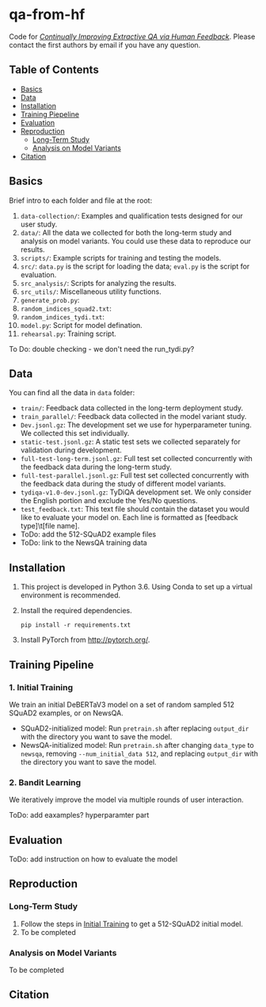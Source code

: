 # qa-from-hf
Code for [_Continually Improving Extractive QA via Human Feedback_](). Please contact the first authors by email if you have any question.

## Table of Contents
- [Basics](#basics)
- [Data](#data)
- [Installation](#installation)
- [Training Piepeline](#training-pipeline)
- [Evaluation](#evaluation)
- [Reproduction](#reproduction)
  - [Long-Term Study](#long-term-study)
  - [Analysis on Model Variants](#analysis-on-model-variants)
- [Citation](#citation)

## Basics
Brief intro to each folder and file at the root:
1. `data-collection/`: Examples and qualification tests designed for our user study. 
2. `data/`: All the data we collected for both the long-term study and analysis on model variants. You could use these data to reproduce our results. 
3. `scripts/`: Example scripts for training and testing the models.
4. `src/`: `data.py` is the script for loading the data; `eval.py` is the script for evaluation.
5. `src_analysis/`: Scripts for analyzing the results. 
6. `src_utils/`: Miscellaneous utility functions.
7. `generate_prob.py`: 
8. `random_indices_squad2.txt`:
9. `random_indices_tydi.txt`:
10. `model.py`: Script for model defination.
11. `rehearsal.py`: Training script.

To Do: double checking - we don't need the run_tydi.py?


## Data
You can find all the data in `data` folder:
- `train/`: Feedback data collected in the long-term deployment study.
- `train_parallel/`: Feedback data collected in the model variant study.
- `Dev.jsonl.gz`: The development set we use for hyperparameter tuning. We collected this set individually. 
- `static-test.jsonl.gz`: A static test sets we collected separately for validation during development.
- `full-test-long-term.jsonl.gz`: Full test set collected concurrently with the feedback data during the long-term study.
- `full-test-parallel.jsonl.gz`: Full test set collected concurrently with the feedback data during the study of different model variants. 
- `tydiqa-v1.0-dev.jsonl.gz`: TyDiQA development set. We only consider the English portion and exclude the Yes/No questions. 
- `test_feedback.txt`: This text file should contain the dataset you would like to evaluate your model on. Each line is formatted as \[feedback type\]\\t\[file name\].
- ToDo: add the 512-SQuAD2 example files
- ToDo: link to the NewsQA training data



## Installation
1. This project is developed in Python 3.6. Using Conda to set up a virtual environment is recommended.

2. Install the required dependencies. 
    ```
    pip install -r requirements.txt
    ```
    
3. Install PyTorch from http://pytorch.org/.


## Training Pipeline
### 1. Initial Training
We train an initial DeBERTaV3 model on a set of random sampled 512 SQuAD2 examples, or on NewsQA.
- SQuAD2-initialized model: Run `pretrain.sh` after replacing `output_dir` with the directory you want to save the model.
- NewsQA-initialized model: Run `pretrain.sh` after changing `data_type` to `newsqa`, removing `--num_initial_data 512`, and replacing `output_dir` with the directory you want to save the model.

### 2. Bandit Learning
We iteratively improve the model via multiple rounds of user interaction.

ToDo: add eaxamples? hyperparamter part


## Evaluation
ToDo: add instruction on how to evaluate the model

## Reproduction

### Long-Term Study
1. Follow the steps in [Initial Training](#initial-training) to get a 512-SQuAD2 initial model.
2. To be completed

### Analysis on Model Variants

To be completed




## Citation
```

```
